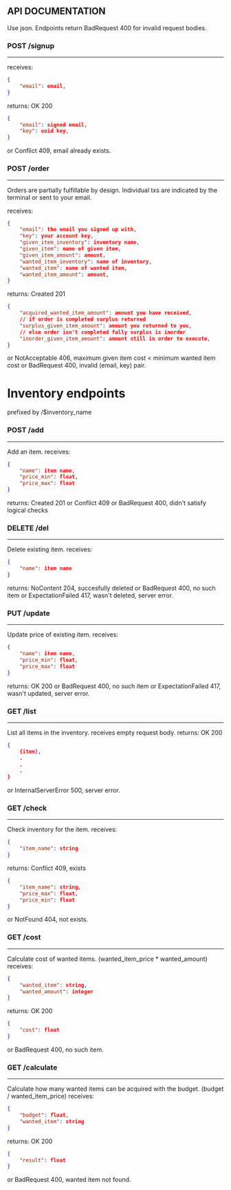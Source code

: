 ## API DOCUMENTATION

Use json. Endpoints return BadRequest 400 for invalid request
 bodies.

### POST /signup
---
receives:

```json
{
    "email": email,
}
```
returns:
OK 200
```json
{
    "email": signed email,
    "key": uuid key,
}
```
or 
Conflict 409, email already exists.

### POST /order
---
Orders are partially fulfillable by design. Individual txs are indicated by the terminal or sent to your email.

receives:
```json
{
    "email": the email you signed up with,
    "key": your account key,
    "given_item_inventory": inventory name,
    "given_item": name of given item,
    "given_item_amount": amount,
    "wanted_item_inventory": name of inventory,
    "wanted_item": name of wanted item,
    "wanted_item_amount": amount,
}
```
returns: 
Created 201
```json
{
    "acquired_wanted_item_amount": amount you have received,
    // if order is completed surplus returned
    "surplus_given_item_amount": amount you returned to you, 
    // else order isn't completed fully surplus is inorder
    "inorder_given_item_amount": amount still in order to execute,
}
```
or
NotAcceptable 406, maximum given item cost < minimum wanted item cost
or
BadRequest 400, invalid (email, key) pair.

# Inventory endpoints
prefixed by /$inventory_name

### POST /add
---
Add an item.
receives:
```json
{
    "name": item name,
    "price_min": float,
    "price_max": float
}
```
returns:
Created 201
or 
Conflict 409
or
BadRequest 400, didn't satisfy logical checks


### DELETE /del
---
Delete existing item.
receives:
```json
{
    "name": item name
}
```
returns:
NoContent 204, succesfully deleted
or
BadRequest 400, no such item
or
ExpectationFailed 417, wasn't deleted, server error.

### PUT /update
---
Update price of existing item.
receives:
```json
{
    "name": item name,
    "price_min": float,
    "price_max": float
}
```
returns:
OK 200
or
BadRequest 400, no such item
or
ExpectationFailed 417, wasn't updated, server error.


### GET /list
---
List all items in the inventory.
receives empty request body.
returns:
OK 200
```json
{
    {item},
    .
    .
    .
}
```
or
InternalServerError 500, server error.

### GET /check
---
Check inventory for the item.
receives:
```json
{
    "item_name": string
}
```
returns:
Conflict 409, exists
```json
{
    "item_name": string,    
    "price_max": float,
    "price_min": float
}
```
or
NotFound 404, not exists.

### GET /cost
---
Calculate cost of wanted items. (wanted_item_price * wanted_amount)
receives:
```json
{
    "wanted_item": string,
    "wanted_amount": integer
}
```
returns:
OK 200
```json
{
    "cost": float
}
```
or
BadRequest 400, no such item.


### GET /calculate
---
Calculate how many wanted items can be acquired with the budget. (budget / wanted_item_price)
receives:
```json
{
    "budget": float,
    "wanted_item": string
}
```

returns:
OK 200
```json
{
    "result": float
}
```
or
BadRequest 400, wanted item not found.

